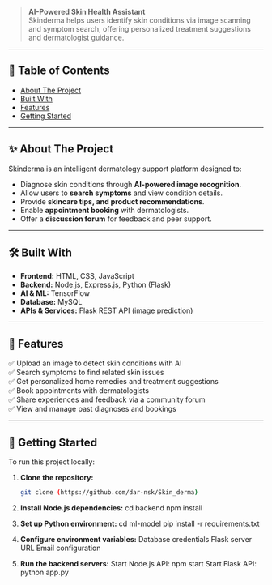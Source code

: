 
> **AI-Powered Skin Health Assistant**  
Skinderma helps users identify skin conditions via image scanning and symptom search, offering personalized treatment suggestions and dermatologist guidance.

---

## 📑 Table of Contents

- [About The Project](#about-the-project)
- [Built With](#built-with)
- [Features](#features)
- [Getting Started](#getting-started)

---

## ✨ About The Project

Skinderma is an intelligent dermatology support platform designed to:
- Diagnose skin conditions through **AI-powered image recognition**.
- Allow users to **search symptoms** and view condition details.
- Provide **skincare tips, and product recommendations**.
- Enable **appointment booking** with dermatologists.
- Offer a **discussion forum** for feedback and peer support.

---

## 🛠️ Built With

- **Frontend:** HTML, CSS, JavaScript
- **Backend:** Node.js, Express.js, Python (Flask)
- **AI & ML:** TensorFlow
- **Database:** MySQL
- **APIs & Services:** Flask REST API (image prediction)

---

## 🎯 Features

✅ Upload an image to detect skin conditions with AI  
✅ Search symptoms to find related skin issues  
✅ Get personalized home remedies and treatment suggestions  
✅ Book appointments with dermatologists  
✅ Share experiences and feedback via a community forum  
✅ View and manage past diagnoses and bookings  

---

## 🚀 Getting Started

To run this project locally:

1. **Clone the repository:**
   ```bash
   git clone (https://github.com/dar-nsk/Skin_derma)

2. **Install Node.js dependencies:**
   cd backend
   npm install

3. **Set up Python environment:**
   cd ml-model
   pip install -r requirements.txt

4. **Configure environment variables:**
   Database credentials
   Flask server URL
   Email configuration
5. **Run the backend servers:**
   Start Node.js API:
     npm start
   Start Flask API:
     python app.py
